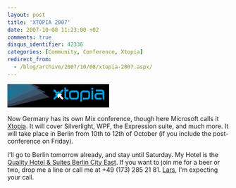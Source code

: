```yaml
---
layout: post
title: 'XTOPIA 2007'
date: 2007-10-08 11:23:00 +02
comments: true
disqus_identifier: 42336
categories: [Community, Conference, Xtopia]
redirect_from:
  - /blog/archive/2007/10/08/xtopia-2007.aspx/
---
```


![](/files/archive/Xtopia.png)

Now Germany has its own Mix conference, though here Microsoft calls it [Xtopia](http://www.xtopia-konferenz.de/). It will cover Silverlight, WPF, the Expression suite, and much more. It will take place in Berlin from 10th to 12th of October (if you include the post-conference on Friday).

I'll go to Berlin tomorrow already, and stay until Saturday. My Hotel is the [Quality Hotel & Suites Berlin City East](http://www.quality-hotel-berlin.de/en/). If you want to join me for a beer or two, drop me a line or call me at +49 (173) 285 21 81. [Lars](http://blog.lars-keller.net/PermaLink,guid,331497aa-dee3-4a90-a81b-126f2727f292.aspx), I'm expecting your call.

